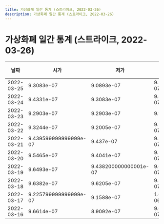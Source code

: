 ```yaml
---
title: 가상화폐 일간 통계 (스트라이크, 2022-03-26)
description: 가상화폐 일간 통계 (스트라이크, 2022-03-26)
---
```


가상화폐 일간 통계 (스트라이크, 2022-03-26)
===

|날짜|시가|저가|고가|종가|비고|
|--|--|--|--|--|--|
|2022-03-25|9.3083e-07|9.0893e-07|9.3641e-07|9.3145e-07|    |
|2022-03-24|9.4331e-07|9.3083e-07|9.4331e-07|9.3083e-07|    |
|2022-03-23|9.2903e-07|9.2903e-07|9.985e-07|9.598700000000001e-07|    |
|2022-03-22|9.3244e-07|9.2005e-07|9.5412e-07|9.3075e-07|    |
|2022-03-21|9.439599999999999e-07|9.437e-07|9.8364e-07|9.8364e-07|    |
|2022-03-20|9.5465e-07|9.4041e-07|9.5465e-07|9.5153e-07|    |
|2022-03-19|9.6493e-07|9.438200000000001e-07|9.6493e-07|9.478299999999999e-07|    |
|2022-03-18|9.6382e-07|9.6205e-07|9.8947e-07|9.6923e-07|    |
|2022-03-17|9.225799999999999e-07|9.1588e-07|1.01665e-06|9.6382e-07|    |
|2022-03-16|9.6614e-07|8.9092e-07|9.6614e-07|9.1586e-07|    |
